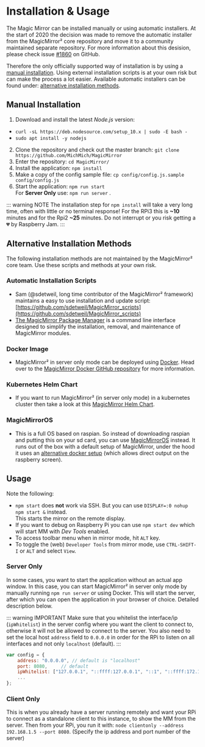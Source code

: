 # Installation & Usage

The Magic Mirror can be installed manually or using automatic installers. At the start of 2020 the decision was made to remove the automatic installer from the MagicMirror² core repository and move it to a community maintained separate repository. For more information about this desision, please check issue [#1860](https://github.com/MichMich/MagicMirror/issues/1860) on GitHub.

Therefore the only officially supported way of installation is by using a [manual installation](#manual-installation). Using external installation scripts is at your own risk but can make the process a lot easier. Available automatic installers can be found under: [alternative installation methods](#alternative-installation-methods).

## Manual Installation

1. Download and install the latest *Node.js* version:
- `curl -sL https://deb.nodesource.com/setup_10.x | sudo -E bash -`
- `sudo apt install -y nodejs`
2. Clone the repository and check out the master branch: `git clone https://github.com/MichMich/MagicMirror`
3. Enter the repository: `cd MagicMirror/`
4. Install the application: `npm install`
5. Make a copy of the config sample file: `cp config/config.js.sample config/config.js`
6. Start the application: `npm run start` \
   For **Server Only** use: `npm run server` .

::: warning NOTE
The installation step for `npm install` will take a very long time, often with little or no terminal response! For the RPi3 this is **~10** minutes and for the Rpi2 **~25** minutes. Do not interrupt or you risk getting a :broken_heart: by Raspberry Jam.
:::



## Alternative Installation Methods
The following installation methods are not maintained by the MagicMirror² core team. Use these scripts and methods at your own risk.

### Automatic Installation Scripts

- Sam (@sdetweil, long time contributor of the MagicMirror² framework) maintains a easy to use installation and update script: [https://github.com/sdetweil/MagicMirror_scripts](https://github.com/sdetweil/MagicMirror_scripts)
- [The MagicMirror Package Manager](https://github.com/Bee-Mar/mmpm) is a command line interface designed to simplify the installation, removal, and maintenance of MagicMirror modules.

### Docker Image
- MagicMirror² in server only mode can be deployed using [Docker](https://docker.com). Head over to the [MagicMirror Docker GitHub repository](https://github.com/bastilimbach/docker-MagicMirror) for more information.

### Kubernetes Helm Chart
- If you want to run MagicMirror² (in server only mode) in a kubernetes cluster then take a look at this [MagicMirror Helm Chart](https://gitlab.com/khassel/magicmirror-helm).

### MagicMirrorOS
- This is a full OS based on raspian. So instead of downloading raspian and putting this on your sd card, you can use [MagicMirrorOS](https://github.com/guysoft/MagicMirrorOS) instead. It runs out of the box with a default setup of MagicMirror, under the hood it uses an [alternative docker setup](https://gitlab.com/khassel/magicmirror) (which allows direct output on the raspberry screen).

## Usage

Note the following:

- `npm start` does **not** work via SSH. But you can use `DISPLAY=:0 nohup npm start &` instead. \
  This starts the mirror on the remote display.
- If you want to debug on Raspberry Pi you can use `npm start dev` which will start MM with *Dev Tools* enabled.
- To access toolbar menu when in mirror mode, hit `ALT` key.
- To toggle the (web) `Developer Tools` from mirror mode, use `CTRL-SHIFT-I` or `ALT` and select `View`.


### Server Only

In some cases, you want to start the application without an actual app window. In this case, you can start MagicMirror² in server only mode by manually running `npm run server` or using Docker. This will start the server, after which you can open the application in your browser of choice. Detailed description below.

::: warning IMPORTANT
Make sure that you whitelist the interface/ip (`ipWhitelist`) in the server config where you want the client to connect to, otherwise it will not be allowed to connect to the server. You also need to set the local host `address` field to `0.0.0.0` in order for the RPi to listen on all interfaces and not only `localhost` (default).
:::

```javascript
var config = {
	address: "0.0.0.0",	// default is "localhost"
	port: 8080,		// default
	ipWhitelist: ["127.0.0.1", "::ffff:127.0.0.1", "::1", "::ffff:172.17.0.1"], // default -- need to add your IP here
	...
};
```


### Client Only

This is when you already have a server running remotely and want your RPi to connect as a standalone client to this instance, to show the MM from the server. Then from your RPi, you run it with: `node clientonly --address 192.168.1.5 --port 8080`. (Specify the ip address and port number of the server)

